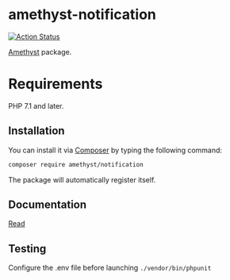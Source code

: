 # amethyst-notification

[![Action Status](https://github.com/amethyst-php/notification/workflows/test/badge.svg)](https://github.com/amethyst-php/notification/actions)

[Amethyst](https://github.com/amethyst-php/amethyst) package.

# Requirements

PHP 7.1 and later.

## Installation

You can install it via [Composer](https://getcomposer.org/) by typing the following command:

```bash
composer require amethyst/notification
```

The package will automatically register itself.

## Documentation

[Read](docs/index.md)

## Testing

Configure the .env file before launching `./vendor/bin/phpunit`

